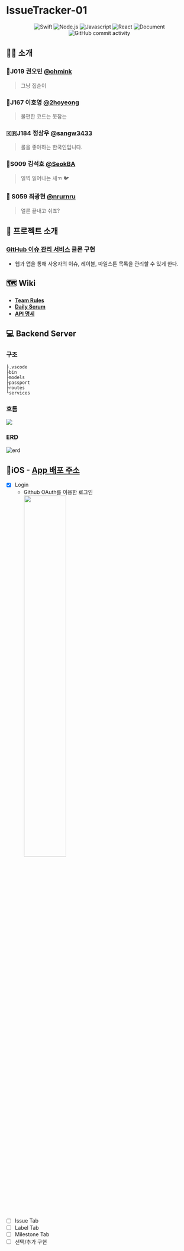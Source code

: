 # IssueTracker-01

<p align="middle">
    <img alt="Swift" src="https://img.shields.io/badge/swift-v5.3-orange?logo=swift">
    <img alt="Node.js" src="https://img.shields.io/badge/node.js-v12.18.3-cf?logo=node.js)">
    <img alt="Javascript" src="https://img.shields.io/badge/javascript-ES6+-yellow?logo=javascript">
    <img alt="React" src="https://img.shields.io/badge/react-0.0.0-blue?logo=react">
    <img alt="Document" src="https://img.shields.io/badge/document-yes-important">
    <img alt="GitHub commit activity" src="https://img.shields.io/github/commit-activity/w/boostcamp-2020/IssueTracker-01">
</p>

## 👩‍💻 소개

### 🧙J019 권오민 [@ohmink](https://github.com/ohmink)
> 그냥 집순이 
### 🧐J167 이호영 [@2hoyeong](https://github.com/2hoyeong)
> 불편한 코드는 못참는
### :kr:J184 정상우 [@sangw3433](https://github.com/sangw3433)
> 롤을 좋아하는 한국인입니다. 
### :apple:S009 김석호 [@SeokBA](https://github.com/SeokBA)
>  일찍 일어나는 새ㄲ :bird: 
### 🛌 S059 최광현  [@nrurnru](https://github.com/nrurnru)
> 얼른 끝내고 쉬죠?

## :construction_worker: 프로젝트 소개 
### [GitHub 이슈 관리 서비스](https://github.com/issues) 클론 구현
- 웹과 앱을 통해 사용자의 이슈, 레이블, 마일스톤 목록을 관리할 수 있게 한다.



## :world_map: Wiki

* [**Team Rules**](https://github.com/boostcamp-2020/IssueTracker-01/wiki/Rules)
* [**Daily Scrum**](https://github.com/boostcamp-2020/IssueTracker-01/wiki/Daily-Scrum)
* [**API 명세**](https://github.com/boostcamp-2020/IssueTracker-01/wiki/API-%EB%AA%85%EC%84%B8)


##  :computer: Backend Server
### 구조
```
├.vscode
├bin
├models
├passport
├routes
└services
```
### 흐름
![](https://i.imgur.com/UTtN70S.png)


### ERD
![erd](https://i.ibb.co/BfJdjGX/erd.png)

## :apple:iOS - [App 배포 주소](https://kr.object.ncloudstorage.com/issuetracker01/downapp.html)
- [x] Login
    - Github OAuth를 이용한 로그인  
    <img width="50%" src="https://user-images.githubusercontent.com/45285737/97650166-754af880-1a9c-11eb-87e0-2b548163696f.gif"></img>  
- [ ] Issue Tab
- [ ] Label Tab
- [ ] Milestone Tab
- [ ] 선택/추가 구현
